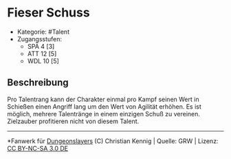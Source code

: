 <!---
Dies ist ein Fanwerk für DUNGEONSLAYERS (C) von Christian Kennig

Quellen:      [Dungeonslayers Grundregelwerk](https://www.f-space.de/ds4/downloads.html)
              [Talentbeschreibungen](https://www.f-space.de/ds4/tools-talentcards.html)
License:      [CC-BY-NC-SA 4.0](https://creativecommons.org/licenses/by-nc-sa/4.0/deed.de)
Richtlinien:  [Fanwerkrichtlinien](https://www.dungeonslayers.net/fanwerk-richtlinien/)
Autor:        Zauberlehrling
-->

  
# Fieser Schuss  
- Kategorie: #Talent  
- Zugangsstufen:  
  - SPÄ 4 [3]  
  - ATT 12 [5]  
  - WDL 10 [5]  

## Beschreibung  
Pro Talentrang kann der Charakter einmal pro Kampf seinen Wert in Schießen einen Angriff lang um den Wert von Agilität erhöhen. Es ist möglich, mehrere Talentränge in einem einzigen Schuß zu vereinen. Zielzauber profitieren nicht von diesem Talent.


___  
*Fanwerk für [Dungeonslayers](https://www.dungeonslayers.net/) (C) Christian Kennig | Quelle: GRW | Lizenz: [CC BY-NC-SA 3.0 DE](https://creativecommons.org/licenses/by-nc-sa/3.0/de/)  